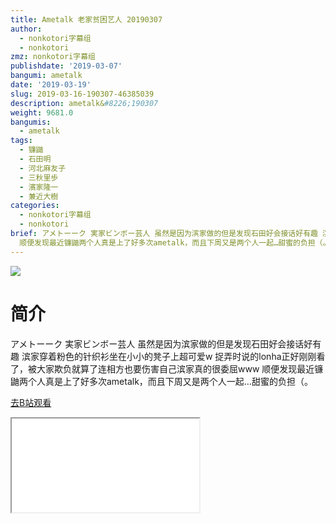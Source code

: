 ```yaml
---
title: Ametalk 老家贫困艺人 20190307
author:
  - nonkotori字幕组
  - nonkotori
zmz: nonkotori字幕组
publishdate: '2019-03-07'
bangumi: ametalk
date: '2019-03-19'
slug: 2019-03-16-190307-46385039
description: ametalk&#8226;190307
weight: 9681.0
bangumis:
  - ametalk
tags:
  - 镰鼬
  - 石田明
  - 河北麻友子
  - 三秋里歩
  - 濱家隆一
  - 兼近大樹
categories:
  - nonkotori字幕组
  - nonkotori
brief: アメトーーク 実家ビンボー芸人 虽然是因为滨家做的但是发现石田好会接话好有趣 滨家穿着粉色的针织衫坐在小小的凳子上超可爱w 捉弄时说的lonha正好刚刚看了，被大家欺负就算了连相方也要伤害自己滨家真的很委屈www
  顺便发现最近镰鼬两个人真是上了好多次ametalk，而且下周又是两个人一起…甜蜜的负担（。
---
```

![](https://i.imgur.com/3iFEWXM.jpg)
# 简介  
アメトーーク 実家ビンボー芸人
虽然是因为滨家做的但是发现石田好会接话好有趣
滨家穿着粉色的针织衫坐在小小的凳子上超可爱w
捉弄时说的lonha正好刚刚看了，被大家欺负就算了连相方也要伤害自己滨家真的很委屈www
顺便发现最近镰鼬两个人真是上了好多次ametalk，而且下周又是两个人一起…甜蜜的负担（。  

[去B站观看](https://www.bilibili.com/video/av46385039/)
<div class ="resp-container"><iframe class="testiframe" src="//player.bilibili.com/player.html?aid=46385039"", scrolling="no", allowfullscreen="true" > </iframe></div> 
